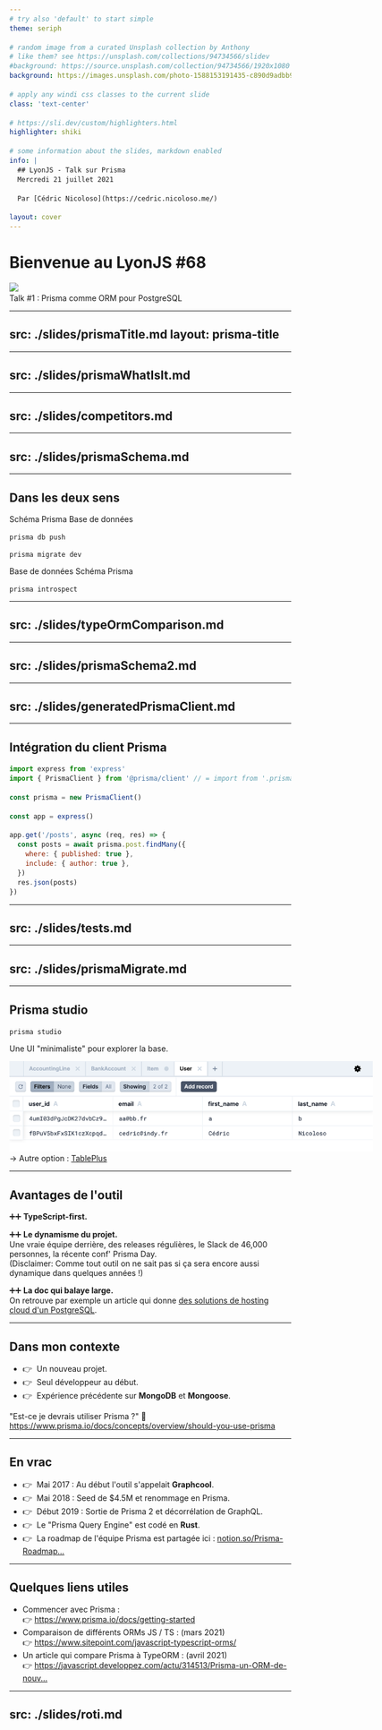 ```yaml
---
# try also 'default' to start simple
theme: seriph

# random image from a curated Unsplash collection by Anthony
# like them? see https://unsplash.com/collections/94734566/slidev
#background: https://source.unsplash.com/collection/94734566/1920x1080
background: https://images.unsplash.com/photo-1588153191435-c890d9adbb99?ixid=MnwxMjA3fDB8MHxwaG90by1wYWdlfHx8fGVufDB8fHx8&ixlib=rb-1.2.1&auto=format&fit=crop&w=1650&q=80

# apply any windi css classes to the current slide
class: 'text-center'

# https://sli.dev/custom/highlighters.html
highlighter: shiki

# some information about the slides, markdown enabled
info: |
  ## LyonJS - Talk sur Prisma 
  Mercredi 21 juillet 2021

  Par [Cédric Nicoloso](https://cedric.nicoloso.me/)

layout: cover
---
```


# Bienvenue au LyonJS #68

<div class="flex justify-center">
  <img
    class="w-80 opacity-90"
    src="https://secure-content.meetupstatic.com/images/https%3A%2F%2Fsecure.meetupstatic.com%2Fphotos%2Fevent%2F9%2F2%2F9%2F7%2Fhighres_496537527.jpeg/600x337.jpg"
  />
</div>

<div class="pt-12">
  <span @click="$slidev.nav.next" class="px-2 py-1 rounded cursor-pointer" hover="bg-white bg-opacity-10">
    Talk #1 : Prisma comme ORM pour PostgreSQL <carbon:arrow-right class="inline"/>
  </span>
</div>

<!--
## Et ben, bienvenue à toutes et à tous.  

### On est ravi de pouvoir vous accueillir ici chez Indy pour ce nouveau LyonJS.

### On va attaquer le premier talk...
### Et je vais prendre une vingtaine de minutes pour vous parler de Prisma.
-->





---
src: ./slides/prismaTitle.md
layout: prisma-title
---


---
src: ./slides/prismaWhatIsIt.md
---


---
src: ./slides/competitors.md
---


---
src: ./slides/prismaSchema.md
---


---

## Dans les deux sens

<div class="mt-15">
<span class="base-chip green">Schéma Prisma</span>
<heroicons-outline:arrow-narrow-right class="inline mx-4" />
<span class="base-chip orange">Base de données</span>

`prisma db push`

`prisma migrate dev`
</div>

<div class="mt-20">
<span class="base-chip orange">Base de données</span>
<heroicons-outline:arrow-narrow-right class="inline mx-4" />
<span class="base-chip green">Schéma Prisma</span>

  `prisma introspect`
</div>

<!--
#### Ah oui et si vous avez déjà une base de données, vous pouvez demander à Prisma de vous générer ce fichier. (Commande 'introspect')
-->


---
src: ./slides/typeOrmComparison.md
---


---
src: ./slides/prismaSchema2.md
---


---
src: ./slides/generatedPrismaClient.md
---



---

## Intégration du client Prisma

```javascript
import express from 'express'
import { PrismaClient } from '@prisma/client' // = import from '.prisma/client

const prisma = new PrismaClient()

const app = express()

app.get('/posts', async (req, res) => {
  const posts = await prisma.post.findMany({
    where: { published: true },
    include: { author: true },
  })
  res.json(posts)
})
```

<!--
### Exemple classique, tiré de la doc de Prisma.

#### Bon, c'est un exemple...
#### On préfèrera faire par exemple de l'injection de dépendance pour accéder à notre client Prisma. 
-->




---
src: ./slides/tests.md
---


---
src: ./slides/prismaMigrate.md
---



---

## Prisma studio

`prisma studio`

Une UI "minimaliste" pour explorer la base.

<img src="/images/prisma-studio.png" class="mt-10" style="max-width: 650px;">

<div class="mt-10 text-sm">
→ Autre option : <a href="https://tableplus.com/" target="_blank">TablePlus</a>
</div>

<style>
.ced-link {
  border-radius: 1.5rem;
  display: inline-block;
  transition-property: background-color,border-color,color,fill,stroke;
  transition-timing-function: cubic-bezier(.4,0,.2,1);
  transition-duration: 150ms;
  padding: .7em .9em .7em .9em;
  border-bottom-width: 0 !important;
}
.ced-link:hover {
  cursor: pointer;
  background-color: rgba(16,135,117,.1);
}
</style>

<!--
#### Bon je le mentionne quand même, ça a le mérite d'exister !
#### Mais pour être un peu plus sérieux je vous conseille TablePlus.
-->





---

## Avantages de l'outil

➕➕ <strong>TypeScript-first.</strong>

➕➕ <strong>Le dynamisme du projet.</strong>  
Une vraie équipe derrière, des releases régulières, le Slack de 46,000 personnes, la récente conf' Prisma Day.  
<span class="text-sm">
  (Disclaimer: Comme tout outil on ne sait pas si ça sera encore aussi dynamique dans quelques années !)
</span>

➕➕ <strong>La doc qui balaye large.</strong>  
On retrouve par exemple un article qui donne <a href="https://www.prisma.io/dataguide/postgresql/5-ways-to-host-postgresql" target="_blank">des solutions de hosting cloud d'un PostgreSQL</a>.

<Tweet id="1400893865196879873" scale="0.65" class="mt-7" />

<!--
### Je suis pas un fan de la première heure de TS, mais là il faut bien reconnaître que c'est hyper agréable de bosser avec ça dans l'IDE.
-->




---

## Dans mon contexte

<ul>
<li class="list-none mt-7">
👉 &nbsp;Un nouveau projet.
</li>

<li class="list-none mt-7">
👉 &nbsp;Seul développeur au début.
</li>

<li class="list-none mt-7">
👉 &nbsp;Expérience précédente sur <strong>MongoDB</strong> et <strong>Mongoose</strong>.
</li>
</ul>

<div class="mt-18">

<div class="uppercase mb-5 text-gray-400">
"Est-ce je devrais utiliser Prisma ?" 🤔
</div>
<a href="https://www.prisma.io/docs/concepts/overview/should-you-use-prisma" target="_blank">
https://www.prisma.io/docs/concepts/overview/should-you-use-prisma
</a>
</div>

<!--
#### 3. Donc l'idée c'était aussi de pas partir à l'opposé de ça.

#### Bref pour l'instant, dans mon contexte, plus d'avantages que d'inconvénients.

#### Et de toute façon, un ORM ne vous empêchera de tomber sur des problématiques plus larges de base de données, de SQL, etc.
-->




---

## En vrac

<ul>
<li class="list-none mt-7">
👉 &nbsp;Mai 2017 : Au début l'outil s'appelait <strong>Graphcool</strong>.
</li>

<li class="list-none mt-7">
👉 &nbsp;Mai 2018 : Seed de $4.5M et renommage en Prisma.
</li>

<li class="list-none mt-7">
👉 &nbsp;Début 2019 : Sortie de Prisma 2 et décorrélation de GraphQL.
</li>

<li class="list-none mt-12">
👉 &nbsp;Le "Prisma Query Engine" est codé en <strong>Rust</strong>.
</li>

<li class="list-none mt-7">
👉 &nbsp;La roadmap de l'équipe Prisma est partagée ici :
<a href="https://www.notion.so/Prisma-Roadmap-50766227b779464ab98899accb98295f" target="_blank">notion.so/Prisma-Roadmap...</a>
</li>
</ul>




---

## Quelques liens utiles

<ul>
  <li>
    <div>Commencer avec Prisma :</div>
    👉 <a href="https://www.prisma.io/docs/getting-started" target="_blank" class="ml-1">
      https://www.prisma.io/docs/getting-started
    </a>
  </li>
  <li>
    <div>Comparaison de différents ORMs JS / TS : <span class="ml-2 text-sm text-gray-400">(mars 2021)</span></div>
    👉 <a href="https://www.sitepoint.com/javascript-typescript-orms/" target="_blank" class="ml-1">
      https://www.sitepoint.com/javascript-typescript-orms/
    </a>
  </li>
  <li>
    <div>Un article qui compare Prisma à TypeORM : <span class="ml-2 text-sm text-gray-400">(avril 2021)</span></div>
    👉 <a href="https://javascript.developpez.com/actu/314513/Prisma-un-ORM-de-nouvelle-generation-pour-Node-js-et-TypeScript-pour-concurrencer-TypeORM-et-Sequelize-et-devenir-la-norme-de-l-industrie/" target="_blank" class="ml-1">
      https://javascript.developpez.com/actu/314513/Prisma-un-ORM-de-nouv...
    </a>
  </li>
</ul>

<style>
ul li {
  @apply mb-5;

  div {
    @apply -mb-2;
  }
  a {
    @apply text-sm;
  }
}
</style>




---
src: ./slides/roti.md
---

